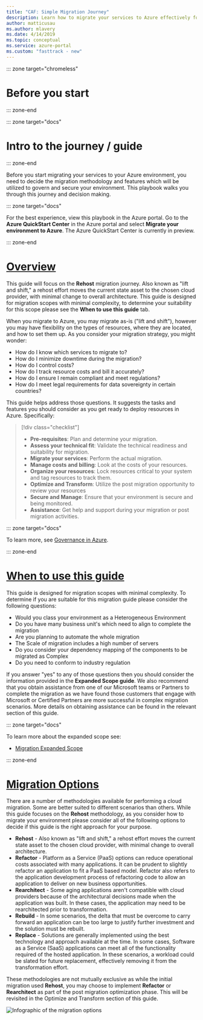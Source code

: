 ```yaml
---
title: "CAF: Simple Migration Journey"
description: Learn how to migrate your services to Azure effectively for your organization with step-by-step guidance.
author: matticusau
ms.author: mlavery
ms.date: 4/14/2019
ms.topic: conceptual
ms.service: azure-portal
ms.custom: "fasttrack - new"
---
```


::: zone target="chromeless"

# Before you start  

::: zone-end

::: zone target="docs"

# Intro to the journey / guide

::: zone-end

Before you start migrating your services to your Azure environment, you need to decide the migration methodology and features which will be utilized to govern and secure your environment. This playbook walks you through this journey and decision making.

::: zone target="docs"

For the best experience, view this playbook in the Azure portal. Go to the **Azure QuickStart Center** in the Azure portal and select **Migrate your environment to Azure**. The Azure QuickStart Center is currently in preview.

::: zone-end

# [Overview](#tab/Overview)

This guide will focus on the **Rehost** migration journey. Also known as "lift and shift," a rehost effort moves the current state asset to the chosen cloud provider, with minimal change to overall architecture. This guide is designed for migration scopes with minimal complexity, to determine your suitability for this scope please see the **When to use this guide** tab.

When you migrate to Azure, you may migrate as-is ("lift and shift"), however you may have flexibility on the types of resources, where they are located, and how to set them up. As you consider your migration strategy, you might wonder:

* How do I know which services to migrate to?
* How do I minimize downtime during the migration?
* How do I control costs?
* How do I track resource costs and bill it accurately?
* How do I ensure I remain compliant and meet regulations?
* How do I meet legal requirements for data sovereignty in certain countries?

This guide helps address those questions. It suggests the tasks and features you should consider as you get ready to deploy resources in Azure. Specifically:

> [!div class="checklist"]
> * **Pre-requisites**: Plan and determine your migration.
> * **Assess your technical fit**: Validate the technical readiness and suitability for migration.
> * **Migrate your services**: Perform the actual migration.
> * **Manage costs and billing**: Look at the costs of your resources.
> * **Organize your resources**: Lock resources critical to your system and tag resources to track them.
> * **Optimize and Transform**: Utilize the post migration opportunity to review your resources
> * **Secure and Manage**: Ensure that your environment is secure and being monitored.
> * **Assistance**: Get help and support during your migration or post migration activities.

::: zone target="docs"

To learn more, see [Governance in Azure](/azure/security/governance-in-azure/). 

::: zone-end

# [When to use this guide](#tab/WhenToUseThisGuide)

This guide is designed for migration scopes with minimal complexity. To determine if you are suitable for this migration guide please consider the following questions:

* Would you class your environment as a Heterogeneous Environment
* Do you have many business unit's which need to align to complete the migration
* Are you planning to automate the whole migration
* The Scale of migration includes a high number of servers
* Do you consider your dependency mapping of the components to be migrated as Complex
* Do you need to conform to industry regulation

If you answer "yes" to any of those questions then you should consider the information provided in the **Expanded Scope guide**. We also recommend that you obtain assistance from one of our Microsoft teams or Partners to complete the migration as we have found those customers that engage with Microsoft or Certified Partners are more successful in complex migration scenarios. More details on obtaining assistance can be found in the relevant section of this guide.

::: zone target="docs"

To learn more about the expanded scope see:

* [Migration Expanded Scope](../expanded-scope/)

::: zone-end

# [Migration Options](#tab/MigrationOptions)

There are a number of methodologies available for performing a cloud migration. Some are better suited to different scenarios than others. While this guide focuses on the **Rehost** methodology, as you consider how to migrate your environment please consider all of the following options to decide if this guide is the right approach for your purpose.

* **Rehost** - Also known as "lift and shift," a rehost effort moves the current state asset to the chosen cloud provider, with minimal change to overall architecture.
* **Refactor** - Platform as a Service (PaaS) options can reduce operational costs associated with many applications. It can be prudent to slightly refactor an application to fit a PaaS based model. Refactor also refers to the application development process of refactoring code to allow an application to deliver on new business opportunities.
* **Rearchitect** - Some aging applications aren't compatible with cloud providers because of the architectural decisions made when the application was built. In these cases, the application may need to be rearchitected prior to transformation.
* **Rebuild** - In some scenarios, the delta that must be overcome to carry forward an application can be too large to justify further investment and the solution must be rebuilt.
* **Replace** - Solutions are generally implemented using the best technology and approach available at the time. In some cases, Software as a Service (SaaS) applications can meet all of the functionality required of the hosted application. In these scenarios, a workload could be slated for future replacement, effectively removing it from the transformation effort.

These methodologies are not mutually exclusive as while the initial migration used **Rehost**, you may choose to implement **Refactor** or **Rearchitect** as part of the post migration optimization phase. This will be revisited in the Optimize and Transform section of this guide.

![Infographic of the migration options](../../_images/migration/migration-options.png)
